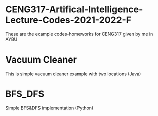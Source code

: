 # CENG317-Artifical-Intelligence-Lecture-Codes-2021-2022-F
These are the example codes-homeworks for CENG317 given by me in AYBU

# Vacuum Cleaner
This is simple vacuum cleaner example with two locations (Java)
# BFS_DFS
Simple BFS&DFS implementation (Python)
